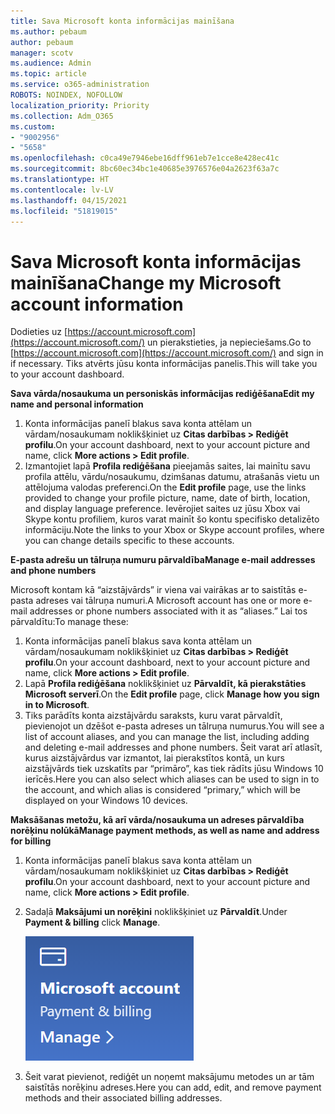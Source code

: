 ```yaml
---
title: Sava Microsoft konta informācijas mainīšana
ms.author: pebaum
author: pebaum
manager: scotv
ms.audience: Admin
ms.topic: article
ms.service: o365-administration
ROBOTS: NOINDEX, NOFOLLOW
localization_priority: Priority
ms.collection: Adm_O365
ms.custom:
- "9002956"
- "5658"
ms.openlocfilehash: c0ca49e7946ebe16dff961eb7e1cce8e428ec41c
ms.sourcegitcommit: 8bc60ec34bc1e40685e3976576e04a2623f63a7c
ms.translationtype: HT
ms.contentlocale: lv-LV
ms.lasthandoff: 04/15/2021
ms.locfileid: "51819015"
---
```

# <a name="change-my-microsoft-account-information"></a><span data-ttu-id="ade78-102">Sava Microsoft konta informācijas mainīšana</span><span class="sxs-lookup"><span data-stu-id="ade78-102">Change my Microsoft account information</span></span>

<span data-ttu-id="ade78-103">Dodieties uz [https://account.microsoft.com](https://account.microsoft.com/) un pierakstieties, ja nepieciešams.</span><span class="sxs-lookup"><span data-stu-id="ade78-103">Go to [https://account.microsoft.com](https://account.microsoft.com/) and sign in if necessary.</span></span> <span data-ttu-id="ade78-104">Tiks atvērts jūsu konta informācijas panelis.</span><span class="sxs-lookup"><span data-stu-id="ade78-104">This will take you to your account dashboard.</span></span>  

<span data-ttu-id="ade78-105">**Sava vārda/nosaukuma un personiskās informācijas rediģēšana**</span><span class="sxs-lookup"><span data-stu-id="ade78-105">**Edit my name and personal information**</span></span>

1. <span data-ttu-id="ade78-106">Konta informācijas panelī blakus sava konta attēlam un vārdam/nosaukumam noklikšķiniet uz **Citas darbības > Rediģēt profilu**.</span><span class="sxs-lookup"><span data-stu-id="ade78-106">On your account dashboard, next to your account picture and name, click **More actions > Edit profile**.</span></span>
2. <span data-ttu-id="ade78-107">Izmantojiet lapā **Profila rediģēšana** pieejamās saites, lai mainītu savu profila attēlu, vārdu/nosaukumu, dzimšanas datumu, atrašanās vietu un attēlojuma valodas preferenci.</span><span class="sxs-lookup"><span data-stu-id="ade78-107">On the **Edit profile** page, use the links provided to change your profile picture, name, date of birth, location, and display language preference.</span></span> <span data-ttu-id="ade78-108">Ievērojiet saites uz jūsu Xbox vai Skype kontu profiliem, kuros varat mainīt šo kontu specifisko detalizēto informāciju.</span><span class="sxs-lookup"><span data-stu-id="ade78-108">Note the links to your Xbox or Skype account profiles, where you can change details specific to these accounts.</span></span>

<span data-ttu-id="ade78-109">**E-pasta adrešu un tālruņa numuru pārvaldība**</span><span class="sxs-lookup"><span data-stu-id="ade78-109">**Manage e-mail addresses and phone numbers**</span></span>

<span data-ttu-id="ade78-110">Microsoft kontam kā “aizstājvārds” ir viena vai vairākas ar to saistītās e-pasta adreses vai tālruņa numuri.</span><span class="sxs-lookup"><span data-stu-id="ade78-110">A Microsoft account has one or more e-mail addresses or phone numbers associated with it as “aliases.”</span></span> <span data-ttu-id="ade78-111">Lai tos pārvaldītu:</span><span class="sxs-lookup"><span data-stu-id="ade78-111">To manage these:</span></span>

1. <span data-ttu-id="ade78-112">Konta informācijas panelī blakus sava konta attēlam un vārdam/nosaukumam noklikšķiniet uz **Citas darbības > Rediģēt profilu**.</span><span class="sxs-lookup"><span data-stu-id="ade78-112">On your account dashboard, next to your account picture and name, click **More actions > Edit profile**.</span></span>
2. <span data-ttu-id="ade78-113">Lapā **Profila rediģēšana** noklikšķiniet uz **Pārvaldīt, kā pierakstāties Microsoft serverī**.</span><span class="sxs-lookup"><span data-stu-id="ade78-113">On the **Edit profile** page, click **Manage how you sign in to Microsoft**.</span></span> 
3. <span data-ttu-id="ade78-114">Tiks parādīts konta aizstājvārdu saraksts, kuru varat pārvaldīt, pievienojot un dzēšot e-pasta adreses un tālruņa numurus.</span><span class="sxs-lookup"><span data-stu-id="ade78-114">You will see a list of account aliases, and you can manage the list, including adding and deleting e-mail addresses and phone numbers.</span></span> <span data-ttu-id="ade78-115">Šeit varat arī atlasīt, kurus aizstājvārdus var izmantot, lai pierakstītos kontā, un kurs aizstājvārds tiek uzskatīts par “primāro”, kas tiek rādīts jūsu Windows 10 ierīcēs.</span><span class="sxs-lookup"><span data-stu-id="ade78-115">Here you can also select which aliases can be used to sign in to the account, and which alias is considered “primary,” which will be displayed on your Windows 10 devices.</span></span>

<span data-ttu-id="ade78-116">**Maksāšanas metožu, kā arī vārda/nosaukuma un adreses pārvaldība norēķinu nolūkā**</span><span class="sxs-lookup"><span data-stu-id="ade78-116">**Manage payment methods, as well as name and address for billing**</span></span> 

1. <span data-ttu-id="ade78-117">Konta informācijas panelī blakus sava konta attēlam un vārdam/nosaukumam noklikšķiniet uz **Citas darbības > Rediģēt profilu**.</span><span class="sxs-lookup"><span data-stu-id="ade78-117">On your account dashboard, next to your account picture and name, click **More actions > Edit profile**.</span></span>
2. <span data-ttu-id="ade78-118">Sadaļā **Maksājumi un norēķini** noklikšķiniet uz **Pārvaldīt**.</span><span class="sxs-lookup"><span data-stu-id="ade78-118">Under **Payment & billing** click **Manage**.</span></span>

    ![Maksājumu un norēķinu pārvaldība](media/manage-account.png)

3. <span data-ttu-id="ade78-120">Šeit varat pievienot, rediģēt un noņemt maksājumu metodes un ar tām saistītās norēķinu adreses.</span><span class="sxs-lookup"><span data-stu-id="ade78-120">Here you can add, edit, and remove payment methods and their associated billing addresses.</span></span> 
